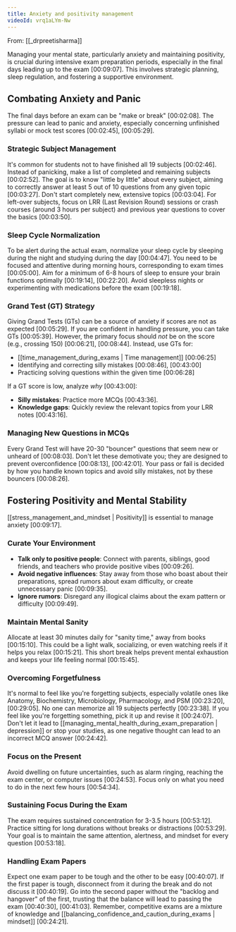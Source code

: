 ```yaml
---
title: Anxiety and positivity management
videoId: vrq1aLYm-Nw
---
```


From: [[_drpreetisharma]] <br/> 

Managing your mental state, particularly anxiety and maintaining positivity, is crucial during intensive exam preparation periods, especially in the final days leading up to the exam <a class="yt-timestamp" data-t="00:09:07">[00:09:07]</a>. This involves strategic planning, sleep regulation, and fostering a supportive environment.

## Combating Anxiety and Panic
The final days before an exam can be "make or break" <a class="yt-timestamp" data-t="00:02:08">[00:02:08]</a>. The pressure can lead to panic and anxiety, especially concerning unfinished syllabi or mock test scores <a class="yt-timestamp" data-t="00:02:45">[00:02:45]</a>, <a class="yt-timestamp" data-t="00:05:29">[00:05:29]</a>.

### Strategic Subject Management
It's common for students not to have finished all 19 subjects <a class="yt-timestamp" data-t="00:02:46">[00:02:46]</a>. Instead of panicking, make a list of completed and remaining subjects <a class="yt-timestamp" data-t="00:02:52">[00:02:52]</a>. The goal is to know "little by little" about every subject, aiming to correctly answer at least 5 out of 10 questions from any given topic <a class="yt-timestamp" data-t="00:03:27">[00:03:27]</a>. Don't start completely new, extensive topics <a class="yt-timestamp" data-t="00:03:04">[00:03:04]</a>. For left-over subjects, focus on LRR (Last Revision Round) sessions or crash courses (around 3 hours per subject) and previous year questions to cover the basics <a class="yt-timestamp" data-t="00:03:50">[00:03:50]</a>.

### Sleep Cycle Normalization
To be alert during the actual exam, normalize your sleep cycle by sleeping during the night and studying during the day <a class="yt-timestamp" data-t="00:04:47">[00:04:47]</a>. You need to be focused and attentive during morning hours, corresponding to exam times <a class="yt-timestamp" data-t="00:05:00">[00:05:00]</a>. Aim for a minimum of 6-8 hours of sleep to ensure your brain functions optimally <a class="yt-timestamp" data-t="00:19:14">[00:19:14]</a>, <a class="yt-timestamp" data-t="00:22:20">[00:22:20]</a>. Avoid sleepless nights or experimenting with medications before the exam <a class="yt-timestamp" data-t="00:19:18">[00:19:18]</a>.

### Grand Test (GT) Strategy
Giving Grand Tests (GTs) can be a source of anxiety if scores are not as expected <a class="yt-timestamp" data-t="00:05:29">[00:05:29]</a>.
If you are confident in handling pressure, you can take GTs <a class="yt-timestamp" data-t="00:05:39">[00:05:39]</a>. However, the primary focus should *not* be on the score (e.g., crossing 150) <a class="yt-timestamp" data-t="00:06:21">[00:06:21]</a>, <a class="yt-timestamp" data-t="00:08:44">[00:08:44]</a>. Instead, use GTs for:
*   [[time_management_during_exams | Time management]] <a class="yt-timestamp" data-t="00:06:25">[00:06:25]</a>
*   Identifying and correcting silly mistakes <a class="yt-timestamp" data-t="00:08:46">[00:08:46]</a>, <a class="yt-timestamp" data-t="00:43:00">[00:43:00]</a>
*   Practicing solving questions within the given time <a class="yt-timestamp" data-t="00:06:28">[00:06:28]</a>

If a GT score is low, analyze *why* <a class="yt-timestamp" data-t="00:43:00">[00:43:00]</a>:
*   **Silly mistakes**: Practice more MCQs <a class="yt-timestamp" data-t="00:43:36">[00:43:36]</a>.
*   **Knowledge gaps**: Quickly review the relevant topics from your LRR notes <a class="yt-timestamp" data-t="00:43:16">[00:43:16]</a>.

### Managing New Questions in MCQs
Every Grand Test will have 20-30 "bouncer" questions that seem new or unheard of <a class="yt-timestamp" data-t="00:08:03">[00:08:03]</a>. Don't let these demotivate you; they are designed to prevent overconfidence <a class="yt-timestamp" data-t="00:08:13">[00:08:13]</a>, <a class="yt-timestamp" data-t="00:42:01">[00:42:01]</a>. Your pass or fail is decided by how you handle known topics and avoid silly mistakes, not by these bouncers <a class="yt-timestamp" data-t="00:08:26">[00:08:26]</a>.

## Fostering Positivity and Mental Stability
[[stress_management_and_mindset | Positivity]] is essential to manage anxiety <a class="yt-timestamp" data-t="00:09:17">[00:09:17]</a>.

### Curate Your Environment
*   **Talk only to positive people**: Connect with parents, siblings, good friends, and teachers who provide positive vibes <a class="yt-timestamp" data-t="00:09:26">[00:09:26]</a>.
*   **Avoid negative influences**: Stay away from those who boast about their preparations, spread rumors about exam difficulty, or create unnecessary panic <a class="yt-timestamp" data-t="00:09:35">[00:09:35]</a>.
*   **Ignore rumors**: Disregard any illogical claims about the exam pattern or difficulty <a class="yt-timestamp" data-t="00:09:49">[00:09:49]</a>.

### Maintain Mental Sanity
Allocate at least 30 minutes daily for "sanity time," away from books <a class="yt-timestamp" data-t="00:15:10">[00:15:10]</a>. This could be a light walk, socializing, or even watching reels if it helps you relax <a class="yt-timestamp" data-t="00:15:21">[00:15:21]</a>. This short break helps prevent mental exhaustion and keeps your life feeling normal <a class="yt-timestamp" data-t="00:15:45">[00:15:45]</a>.

### Overcoming Forgetfulness
It's normal to feel like you're forgetting subjects, especially volatile ones like Anatomy, Biochemistry, Microbiology, Pharmacology, and PSM <a class="yt-timestamp" data-t="00:23:20">[00:23:20]</a>, <a class="yt-timestamp" data-t="00:29:05">[00:29:05]</a>. No one can memorize all 19 subjects perfectly <a class="yt-timestamp" data-t="00:23:38">[00:23:38]</a>. If you feel like you're forgetting something, pick it up and revise it <a class="yt-timestamp" data-t="00:24:07">[00:24:07]</a>. Don't let it lead to [[managing_mental_health_during_exam_preparation | depression]] or stop your studies, as one negative thought can lead to an incorrect MCQ answer <a class="yt-timestamp" data-t="00:24:42">[00:24:42]</a>.

### Focus on the Present
Avoid dwelling on future uncertainties, such as alarm ringing, reaching the exam center, or computer issues <a class="yt-timestamp" data-t="00:24:53">[00:24:53]</a>. Focus only on what you need to do in the next few hours <a class="yt-timestamp" data-t="00:54:34">[00:54:34]</a>.

### Sustaining Focus During the Exam
The exam requires sustained concentration for 3-3.5 hours <a class="yt-timestamp" data-t="00:53:12">[00:53:12]</a>. Practice sitting for long durations without breaks or distractions <a class="yt-timestamp" data-t="00:53:29">[00:53:29]</a>. Your goal is to maintain the same attention, alertness, and mindset for every question <a class="yt-timestamp" data-t="00:53:18">[00:53:18]</a>.

### Handling Exam Papers
Expect one exam paper to be tough and the other to be easy <a class="yt-timestamp" data-t="00:40:07">[00:40:07]</a>. If the first paper is tough, disconnect from it during the break and do not discuss it <a class="yt-timestamp" data-t="00:40:19">[00:40:19]</a>. Go into the second paper without the "backlog and hangover" of the first, trusting that the balance will lead to passing the exam <a class="yt-timestamp" data-t="00:40:30">[00:40:30]</a>, <a class="yt-timestamp" data-t="00:41:03">[00:41:03]</a>. Remember, competitive exams are a mixture of knowledge and [[balancing_confidence_and_caution_during_exams | mindset]] <a class="yt-timestamp" data-t="00:24:21">[00:24:21]</a>.